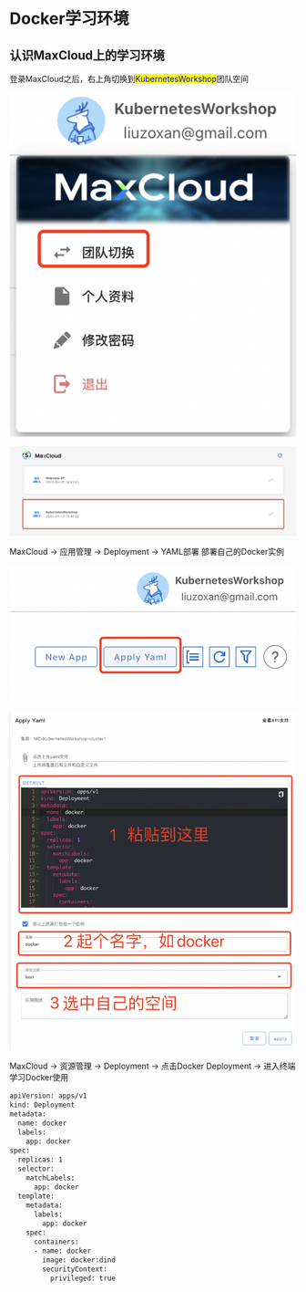 # Docker学习环境

## 认识MaxCloud上的学习环境

登录MaxCloud之后，右上角切换到<mark style="color:blue;">KubernetesWorkshop</mark>团队空间

![](<../../../.gitbook/assets/image (210).png>)

![](<../../../.gitbook/assets/image (209).png>)

MaxCloud -> 应用管理 -> Deployment -> YAML部署 部署自己的Docker实例

<img src="../../../.gitbook/assets/image (208).png" alt="" data-size="original">

![](<../../../.gitbook/assets/image (207).png>)

MaxCloud -> 资源管理 -> Deployment -> 点击Docker Deployment -> 进入终端 学习Docker使用

```
apiVersion: apps/v1
kind: Deployment
metadata:
  name: docker
  labels:
    app: docker
spec:
  replicas: 1
  selector:
    matchLabels:
      app: docker
  template:
    metadata:
      labels:
        app: docker
    spec:
      containers:
      - name: docker
        image: docker:dind
        securityContext:
          privileged: true

```
